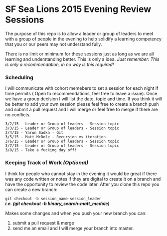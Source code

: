 # SF Sea Lions 2015 Evening Review Sessions

The purpose of this repo is to allow a leader or group of leaders to meet with a group of people in the evening to help solidify a learning competency that you or our peers may not understand fully.

There is no limit or minimum for these sessions just as long as we are all learning and understanding better. This is only a idea. *Just remember: This is only a recommendation, in no way is this required!*


### Scheduling

I will communicate with cohort memebers to set a session for each night if time permits ( Open to recommendations, feel free to leave a issue). Once we have a group decision I will list the date, topic and time. If you think it will be better to add your own session please feel free to create a branch push and submit a pull request and I will merge or feel free to merge if there are no conflicts.

```
3/2/15 - Leader or Group of leaders - Session topic
3/3/15 - Leader or Group of leaders - Session topic
3/4/15 - Yaron Sadka - Git
3/5/15 - Matt McDole - Recursion vs iteration
3/6/15 - Leader or Group of leaders - Session topic
3/7/15 - Leader or Group of leaders - Session topic
3/8/15 - Take a fucking day off!
```


### Keeping Track of Work ***(Optional)***

I think for people who cannot stay in the evening it would be great if there was any code written or notes if they are digital to create it on a branch and have the opportunity to review the code later. After you clone this repo you can create a new branch:

```git checkout -b session_name-session_leader```<br>
***i.e. (git checkout -b binary_search-matt_mcdole)***

Makes some changes and when you push your new branch you can:

1) submit a pull request & merge <br>
2) send me an email and I will merge your branch into master.